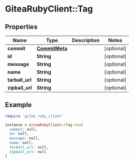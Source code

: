 # GiteaRubyClient::Tag

## Properties

| Name | Type | Description | Notes |
| ---- | ---- | ----------- | ----- |
| **commit** | [**CommitMeta**](CommitMeta.md) |  | [optional] |
| **id** | **String** |  | [optional] |
| **message** | **String** |  | [optional] |
| **name** | **String** |  | [optional] |
| **tarball_url** | **String** |  | [optional] |
| **zipball_url** | **String** |  | [optional] |

## Example

```ruby
require 'gitea_ruby_client'

instance = GiteaRubyClient::Tag.new(
  commit: null,
  id: null,
  message: null,
  name: null,
  tarball_url: null,
  zipball_url: null
)
```

